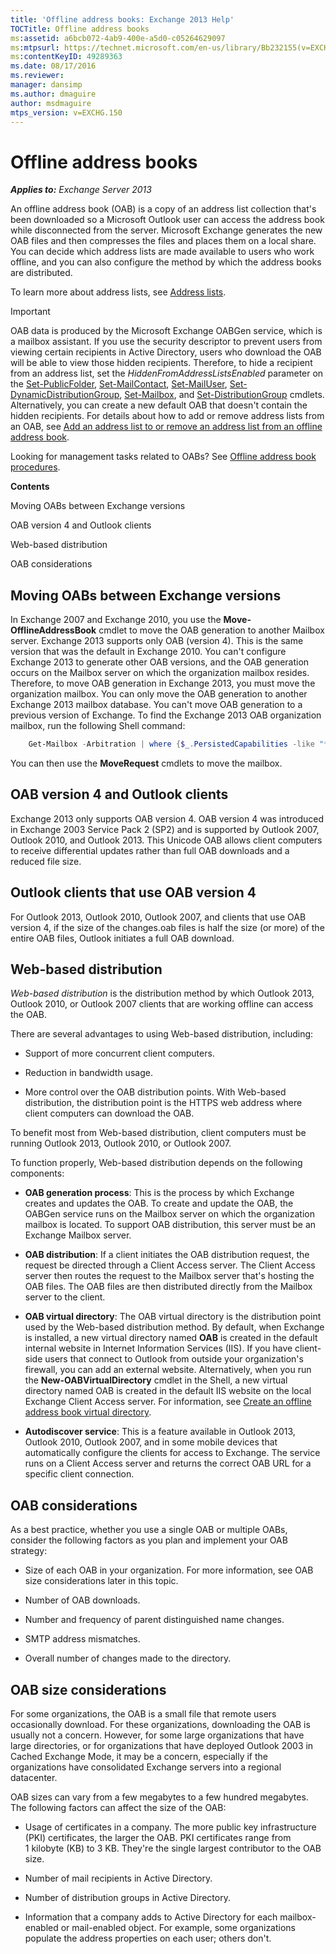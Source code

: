 ```yaml
---
title: 'Offline address books: Exchange 2013 Help'
TOCTitle: Offline address books
ms:assetid: a6bcb072-4ab9-400e-a5d0-c05264629097
ms:mtpsurl: https://technet.microsoft.com/en-us/library/Bb232155(v=EXCHG.150)
ms:contentKeyID: 49289363
ms.date: 08/17/2016
ms.reviewer: 
manager: dansimp
ms.author: dmaguire
author: msdmaguire
mtps_version: v=EXCHG.150
---
```


# Offline address books

_**Applies to:** Exchange Server 2013_

An offline address book (OAB) is a copy of an address list collection that's been downloaded so a Microsoft Outlook user can access the address book while disconnected from the server. Microsoft Exchange generates the new OAB files and then compresses the files and places them on a local share. You can decide which address lists are made available to users who work offline, and you can also configure the method by which the address books are distributed.

To learn more about address lists, see [Address lists](https://docs.microsoft.com/en-us/exchange/address-books/address-lists/address-lists).

> [!IMPORTANT]
> OAB data is produced by the Microsoft Exchange OABGen service, which is a mailbox assistant. If you use the security descriptor to prevent users from viewing certain recipients in Active Directory, users who download the OAB will be able to view those hidden recipients. Therefore, to hide a recipient from an address list, set the <EM>HiddenFromAddressListsEnabled</EM> parameter on the <A href="https://technet.microsoft.com/en-us/library/aa998596(v=exchg.150)">Set-PublicFolder</A>, <A href="https://technet.microsoft.com/en-us/library/aa995950(v=exchg.150)">Set-MailContact</A>, <A href="https://technet.microsoft.com/en-us/library/aa995971(v=exchg.150)">Set-MailUser</A>, <A href="https://technet.microsoft.com/en-us/library/bb123796(v=exchg.150)">Set-DynamicDistributionGroup</A>, <A href="https://technet.microsoft.com/en-us/library/bb123981(v=exchg.150)">Set-Mailbox</A>, and <A href="https://technet.microsoft.com/en-us/library/bb124955(v=exchg.150)">Set-DistributionGroup</A> cmdlets. Alternatively, you can create a new default OAB that doesn't contain the hidden recipients. For details about how to add or remove address lists from an OAB, see <A href="https://docs.microsoft.com/en-us/exchange/address-books/offline-address-books/add-or-remove-an-address-list">Add an address list to or remove an address list from an offline address book</A>.

Looking for management tasks related to OABs? See [Offline address book procedures](https://docs.microsoft.com/en-us/exchange/address-books/offline-address-books/offline-address-book-procedures).

**Contents**

Moving OABs between Exchange versions

OAB version 4 and Outlook clients

Web-based distribution

OAB considerations

## Moving OABs between Exchange versions

In Exchange 2007 and Exchange 2010, you use the **Move-OfflineAddressBook** cmdlet to move the OAB generation to another Mailbox server. Exchange 2013 supports only OAB (version 4). This is the same version that was the default in Exchange 2010. You can't configure Exchange 2013 to generate other OAB versions, and the OAB generation occurs on the Mailbox server on which the organization mailbox resides. Therefore, to move OAB generation in Exchange 2013, you must move the organization mailbox. You can only move the OAB generation to another Exchange 2013 mailbox database. You can't move OAB generation to a previous version of Exchange. To find the Exchange 2013 OAB organization mailbox, run the following Shell command:

```powershell
    Get-Mailbox -Arbitration | where {$_.PersistedCapabilities -like "*oab*"}
```

You can then use the **MoveRequest** cmdlets to move the mailbox.

## OAB version 4 and Outlook clients

Exchange 2013 only supports OAB version 4. OAB version 4 was introduced in Exchange 2003 Service Pack 2 (SP2) and is supported by Outlook 2007, Outlook 2010, and Outlook 2013. This Unicode OAB allows client computers to receive differential updates rather than full OAB downloads and a reduced file size.

## Outlook clients that use OAB version 4

For Outlook 2013, Outlook 2010, Outlook 2007, and clients that use OAB version 4, if the size of the changes.oab files is half the size (or more) of the entire OAB files, Outlook initiates a full OAB download.

## Web-based distribution

*Web-based distribution* is the distribution method by which Outlook 2013, Outlook 2010, or Outlook 2007 clients that are working offline can access the OAB.

There are several advantages to using Web-based distribution, including:

  - Support of more concurrent client computers.

  - Reduction in bandwidth usage.

  - More control over the OAB distribution points. With Web-based distribution, the distribution point is the HTTPS web address where client computers can download the OAB.

To benefit most from Web-based distribution, client computers must be running Outlook 2013, Outlook 2010, or Outlook 2007.

To function properly, Web-based distribution depends on the following components:

  - **OAB generation process**: This is the process by which Exchange creates and updates the OAB. To create and update the OAB, the OABGen service runs on the Mailbox server on which the organization mailbox is located. To support OAB distribution, this server must be an Exchange Mailbox server.

  - **OAB distribution**: If a client initiates the OAB distribution request, the request be directed through a Client Access server. The Client Access server then routes the request to the Mailbox server that's hosting the OAB files. The OAB files are then distributed directly from the Mailbox server to the client.

  - **OAB virtual directory**: The OAB virtual directory is the distribution point used by the Web-based distribution method. By default, when Exchange is installed, a new virtual directory named **OAB** is created in the default internal website in Internet Information Services (IIS). If you have client-side users that connect to Outlook from outside your organization's firewall, you can add an external website. Alternatively, when you run the **New-OABVirtualDirectory** cmdlet in the Shell, a new virtual directory named OAB is created in the default IIS website on the local Exchange Client Access server. For information, see [Create an offline address book virtual directory](https://docs.microsoft.com/en-us/exchange/address-books/offline-address-books/create-virtual-directory).

  - **Autodiscover service**: This is a feature available in Outlook 2013, Outlook 2010, Outlook 2007, and in some mobile devices that automatically configure the clients for access to Exchange. The service runs on a Client Access server and returns the correct OAB URL for a specific client connection.

## OAB considerations

As a best practice, whether you use a single OAB or multiple OABs, consider the following factors as you plan and implement your OAB strategy:

  - Size of each OAB in your organization. For more information, see OAB size considerations later in this topic.

  - Number of OAB downloads.

  - Number and frequency of parent distinguished name changes.

  - SMTP address mismatches.

  - Overall number of changes made to the directory.

## OAB size considerations

For some organizations, the OAB is a small file that remote users occasionally download. For these organizations, downloading the OAB is usually not a concern. However, for some large organizations that have large directories, or for organizations that have deployed Outlook 2003 in Cached Exchange Mode, it may be a concern, especially if the organizations have consolidated Exchange servers into a regional datacenter.

OAB sizes can vary from a few megabytes to a few hundred megabytes. The following factors can affect the size of the OAB:

  - Usage of certificates in a company. The more public key infrastructure (PKI) certificates, the larger the OAB. PKI certificates range from 1 kilobyte (KB) to 3 KB. They're the single largest contributor to the OAB size.

  - Number of mail recipients in Active Directory.

  - Number of distribution groups in Active Directory.

  - Information that a company adds to Active Directory for each mailbox-enabled or mail-enabled object. For example, some organizations populate the address properties on each user; others don't.
